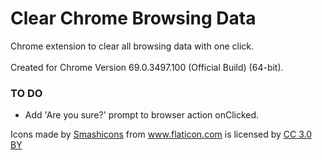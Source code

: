 # Clear Chrome Browsing Data
Chrome extension to clear all browsing data with one click.
<br><br>Created for Chrome Version 69.0.3497.100 (Official Build) (64-bit).

### TO DO
- Add 'Are you sure?' prompt to browser action onClicked.

<div>Icons made by <a href="https://www.flaticon.com/authors/smashicons" title="Smashicons">Smashicons</a> from <a href="https://www.flaticon.com/" title="Flaticon">www.flaticon.com</a> is licensed by <a href="http://creativecommons.org/licenses/by/3.0/" title="Creative Commons BY 3.0" target="_blank">CC 3.0 BY</a></div>